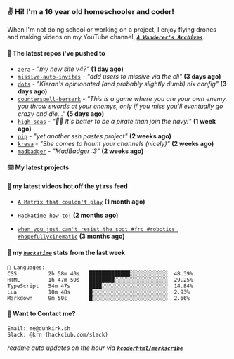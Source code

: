 ### ✌️ Hi! I'm a 16 year old homeschooler and coder!

When I'm not doing school or working on a project, I enjoy flying drones and making videos on my YouTube channel, [**_`A Wanderer's Archives`_**](https://youtube.com/@wanderer.archives).

#### 👷 The latest repos i've pushed to

- [`zera`](https://github.com/taciturnaxolotl/zera) - _"my new site v4?"_ **(1 day ago)**
- [`missive-auto-invites`](https://github.com/taciturnaxolotl/missive-auto-invites) - _"add users to missive via the cli"_ **(3 days ago)**
- [`dots`](https://github.com/taciturnaxolotl/dots) - _"Kieran's opinionated (and probably slightly dumb) nix config"_ **(3 days ago)**
- [`counterspell-berserk`](https://github.com/thelegendofmario/counterspell-berserk) - _"This is a game where you are your own enemy. you throw swords at your enemys, only if you miss you'll eventually go crazy and die..."_ **(5 days ago)**
- [`high-seas`](https://github.com/hackclub/high-seas) - _"🏴‍☠️ It's better to be a pirate than join the navy!"_ **(1 week ago)**
- [`pip`](https://github.com/taciturnaxolotl/pip) - _"yet another ssh pastes project"_ **(2 weeks ago)**
- [`kreva`](https://github.com/taciturnaxolotl/kreva) - _"She comes to haunt your channels (nicely)"_ **(2 weeks ago)**
- [`madbadger`](https://github.com/taciturnaxolotl/madbadger) - _"MadBadger :3"_ **(2 weeks ago)**

#### ⌨️ My latest projects


#### 🍿 my latest videos hot off the yt rss feed

- [`A Matrix that couldn't play`](https://www.youtube.com/watch?v=NodwjZF7uZw) **(1 month ago)**

- [`Hackatime how to!`](https://www.youtube.com/watch?v=eKoD9yyr1To) **(2 months ago)**

- [`when you just can't resist the spot #frc #robotics #hopefullycinematic`](https://www.youtube.com/watch?v=Y7SZ_TDleGM) **(3 months ago)**



#### 📡 my [_`hackatime`_](https://waka.hackclub.com) stats from the last week

```text
💾 Languages:
CSS          2h 58m 40s   █████████████░░░░░░░░░░░░  48.39%
HTML         1h 47m 59s   ████████░░░░░░░░░░░░░░░░░  29.25%
TypeScript   54m 47s      ████░░░░░░░░░░░░░░░░░░░░░  14.84%
Lua          10m 48s      █░░░░░░░░░░░░░░░░░░░░░░░░  2.93%
Markdown     9m 50s       █░░░░░░░░░░░░░░░░░░░░░░░░  2.66%
```

#### 📮 Want to Contact me?

```text
Email: me@dunkirk.sh
Slack: @krn (hackclub.com/slack)
```

_readme auto updates on the hour via [**`kcoderhtml/markscribe`**](https://github.com/kcoderhtml/markscribe)_
